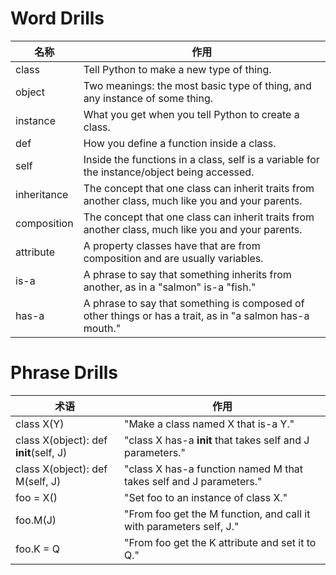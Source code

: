 # Word Drills

| 名称          | 作用                                       |
| ----------- | ---------------------------------------- |
| class       | Tell Python to make a new type of thing. |
| object      | Two meanings: the most basic type of thing, and any instance of some thing. |
| instance    | What you get when you tell Python to create a class. |
| def         | How you define a function inside a class. |
| self        | Inside the functions in a class, self is a variable for the instance/object being accessed. |
| inheritance | The concept that one class can inherit traits from another class, much like you and your parents. |
| composition | The concept that one class can inherit traits from another class, much like you and your parents. |
| attribute   | A property classes have that are from composition and are usually variables. |
| is-a        | A phrase to say that something inherits from another, as in a "salmon" is-a "fish." |
| has-a       | A phrase to say that something is composed of other things or has a trait, as in "a salmon has-a mouth." |

# Phrase Drills

| 术语                                     | 作用                                       |
| -------------------------------------- | ---------------------------------------- |
| class X(Y)                             | "Make a class named X that is-a Y."      |
| class X(object): def __init__(self, J) | "class X has-a __init__ that takes self and J parameters." |
| class X(object): def M(self, J)        | "class X has-a function named M that takes self and J parameters." |
| foo = X()                              | "Set foo to an instance of class X."     |
| foo.M(J)                               | "From foo get the M function, and call it with parameters self, J." |
| foo.K = Q                              | "From foo get the K attribute and set it to Q." |